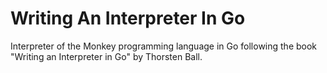 Writing An Interpreter In Go
============================

Interpreter of the Monkey programming language in Go following the book "Writing an Interpreter in Go" by Thorsten Ball.